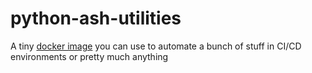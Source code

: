 # python-ash-utilities
A tiny [docker image](https://hub.docker.com/r/fpftech/python-ash-utilities/) you can use to automate a bunch of stuff in CI/CD environments or pretty much anything
